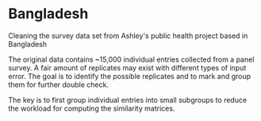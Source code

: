 # Bangladesh
Cleaning the survey data set from Ashley's public health project based in Bangladesh

The original data contains ~15,000 individual entries collected from a panel survey. A fair amount of replicates may exist with different types of input error. The goal is to identify the possible replicates and to mark and group them for further double check.

The key is to first group individual entries into small subgroups to reduce the workload for computing the similarity matrices.
